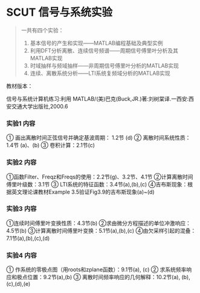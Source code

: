 # SCUT 信号与系统实验

> 一共有四个实验：
>
> 1. 基本信号的产生和实现——MATLAB编程基础及典型实例
> 2. 利用DFT分析离散、连续信号频谱——周期信号傅里叶分析及其MATLAB实现 
> 3. 时域抽样与频域抽样——非周期信号傅里叶分析的MATLAB实现
> 4. 连续、离散系统分析——LTI系统复频域分析的MATLAB实现



教材版本：

信号与系统计算机练习:利用 MATLAB/(美)巴克(Buck,JR.)著:刘树棠译.一西安:西安交通大学出版社,2000.6

### 实验1 内容
① 画出离散时间正弦信号并确定基波周期： 1.2节 (d)
② 离散时间系统性质：1.4节 (a)、(b)
③ 卷积计算：2.1节(c)


### 实验2 内容
①函数Filter、Freqz和Freqs的使用：2.2节(g)、3.2节、4.1节
②计算离散时间傅里叶级数：3.1节
③ LTI系统的特征函数：3.4节(a),(b),(c)
④吉布斯现象：根据英文理论课教材Example 3.5验证Fig3.9的吉布斯现象(a)~(d)

### 实验3 内容
①连续时间傅里叶变换性质：4.3节(b)
②求由微分方程描述的单位冲激响应：4.5节(b)
③计算离散时间傅里叶变换：5.1节(a),(b),(c)
④由欠采样引起的混叠：7.1节(a),(b),(c),(d)

### 实验4 内容
① 作系统的零极点图（用roots和zplane函数）：9.1节(a), (c)
② 求系统频率响应和极点位置：9.2节(a),(b)
③ 离散时间频率响应的几何解释：10.2节(a), (b), (c),(d),(e)
